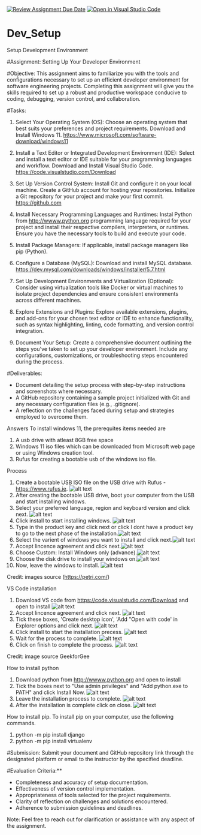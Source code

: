 [![Review Assignment Due Date](https://classroom.github.com/assets/deadline-readme-button-22041afd0340ce965d47ae6ef1cefeee28c7c493a6346c4f15d667ab976d596c.svg)](https://classroom.github.com/a/vbnbTt5m)
[![Open in Visual Studio Code](https://classroom.github.com/assets/open-in-vscode-2e0aaae1b6195c2367325f4f02e2d04e9abb55f0b24a779b69b11b9e10269abc.svg)](https://classroom.github.com/online_ide?assignment_repo_id=15281796&assignment_repo_type=AssignmentRepo)
# Dev_Setup
Setup Development Environment

#Assignment: Setting Up Your Developer Environment

#Objective:
This assignment aims to familiarize you with the tools and configurations necessary to set up an efficient developer environment for software engineering projects. Completing this assignment will give you the skills required to set up a robust and productive workspace conducive to coding, debugging, version control, and collaboration.

#Tasks:

1. Select Your Operating System (OS):
   Choose an operating system that best suits your preferences and project requirements. Download and Install Windows 11. https://www.microsoft.com/software-download/windows11

2. Install a Text Editor or Integrated Development Environment (IDE):
   Select and install a text editor or IDE suitable for your programming languages and workflow. Download and Install Visual Studio Code. https://code.visualstudio.com/Download

3. Set Up Version Control System:
   Install Git and configure it on your local machine. Create a GitHub account for hosting your repositories. Initialize a Git repository for your project and make your first commit. https://github.com

4. Install Necessary Programming Languages and Runtimes:
  Instal Python from http://wwww.python.org programming language required for your project and install their respective compilers, interpreters, or runtimes. Ensure you have the necessary tools to build and execute your code.

5. Install Package Managers:
   If applicable, install package managers like pip (Python).

6. Configure a Database (MySQL):
   Download and install MySQL database. https://dev.mysql.com/downloads/windows/installer/5.7.html

7. Set Up Development Environments and Virtualization (Optional):
   Consider using virtualization tools like Docker or virtual machines to isolate project dependencies and ensure consistent environments across different machines.

8. Explore Extensions and Plugins:
   Explore available extensions, plugins, and add-ons for your chosen text editor or IDE to enhance functionality, such as syntax highlighting, linting, code formatting, and version control integration.

9. Document Your Setup:
    Create a comprehensive document outlining the steps you've taken to set up your developer environment. Include any configurations, customizations, or troubleshooting steps encountered during the process. 

#Deliverables:
- Document detailing the setup process with step-by-step instructions and screenshots where necessary.
- A GitHub repository containing a sample project initialized with Git and any necessary configuration files (e.g., .gitignore).
- A reflection on the challenges faced during setup and strategies employed to overcome them.

Answers
   To install windows 11, the prerequites items needed are
   1. A usb drive with atleast 8GB free space
   2. Windows 11 iso files which can be downloaded from Microsoft web page or using Windows creation tool.
   3. Rufus for creating a bootable usb of the windows iso file.
   
   Process
   1. Create a bootable USB ISO file on the USB drive with Rufus - https://www.rufus.ie. ![alt text](screenshot2_en.png)
   2. After creating the bootable USB drive, boot your computer from the USB and start installing windows.
   3. Select your preferred language, region and keyboard version and click next. ![alt text](W11-Figure-25-Clean-Boot.jpg)
   4. Click install to start installing windows. ![alt text](W11-Figure-26-Clean-Install-now.jpg)
   5. Type in the product key and click next or click I dont have a product key to go to the next phase of the installation.![alt text](W11-Figure-27-Clean-Activate.jpg)
   6. Select the varient of windows you want to install and click next.![alt text](W11-Figure-28-Clean-Select-version.jpg)
   7. Accept lincence agreement and click next.![alt text](W11-Figure-29-Clean-license.jpg)
   8. Choose Custom: Install Windows only (advance).![alt text](W11-Figure-30-Clean-upgrade-install.jpg)
   9. Choose the disk drive to install your windows on.![alt text](W11-Figure-31-Clean-drive.jpg)
   10. Now, leave the windows to install. ![alt text](W11-Figure-32-Clean-Installing.jpg)

   Credit: images source (https://petri.com/)

   VS Code installation
   1. Download VS code from https://code.visualstudio.com/Download and open to install ![alt text](1--Official-Page.png)
   2. Accept lincence agreement and click next. ![alt text](4--Accept-License.png)
   3. Tick these boxes, 'Create desktop icon', 'Add "Open with code' in Explorer options and click next. ![alt text](5--Click-Next.png)
   4. Click install to start the installation precess. ![alt text](6--Click-Install.png)
   5. Wait for the process to complete. ![alt text](7--Wait.png)
   6. Click on finish to complete the process. ![alt text](8--Finish.png)

   Credit: image source GeekforGee

   How to install python
   1. Download python from http://wwww.python.org and open to install
   2. Tick the boxes next to "Use admin privileges" and "Add python.exe to PATH" and click Install Now. ![alt text](p1.jpg)
   3. Leave the installation process to complete. ![alt text](p2.jpg)
   4. After the installation is complete click on close. ![alt text](p3.jpg)

   How to install pip.
   To install pip on your computer, use the following commands.
   1. python -m pip install django
   2. python -m pip install virtualenv

#Submission:
Submit your document and GitHub repository link through the designated platform or email to the instructor by the specified deadline.

#Evaluation Criteria:**
- Completeness and accuracy of setup documentation.
- Effectiveness of version control implementation.
- Appropriateness of tools selected for the project requirements.
- Clarity of reflection on challenges and solutions encountered.
- Adherence to submission guidelines and deadlines.

Note: Feel free to reach out for clarification or assistance with any aspect of the assignment.
